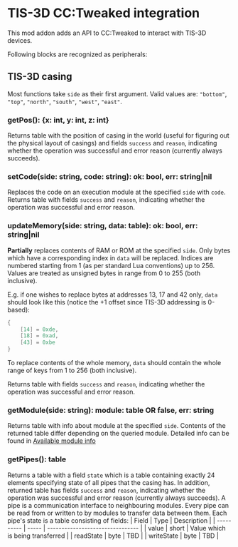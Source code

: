 # TIS-3D CC:Tweaked integration

This mod addon adds an API to CC:Tweaked to interact with TIS-3D devices.

Following blocks are recognized as peripherals:

## TIS-3D casing

Most functions take `side` as their first argument. Valid values are: `"bottom"`, `"top"`, `"north"`, `"south"`, `"west"`, `"east"`.

### getPos(): {x: int, y: int, z: int}

Returns table with the position of casing in the world (useful for figuring out the physical layout of casings) and fields `success` and `reason`, indicating whether the operation was successful and error reason (currently always succeeds).

### setCode(side: string, code: string): ok: bool, err: string|nil

Replaces the code on an execution module at the specified `side` with `code`. Returns table with fields `success` and `reason`, indicating whether the operation was successful and error reason.

### updateMemory(side: string, data: table): ok: bool, err: string|nil

**Partially** replaces contents of RAM or ROM at the specified `side`. Only bytes which have a corresponding index in `data` will be replaced. Indices are numbered starting from 1 (as per standard Lua conventions) up to 256. Values are treated as unsigned bytes in range from 0 to 255 (both inclusive).

E.g. if one wishes to replace bytes at addresses 13, 17 and 42 only, `data` should look like this (notice the +1 offset since TIS-3D addressing is 0-based):
```Lua
{
    [14] = 0xde,
    [18] = 0xad,
    [43] = 0xbe
}
```

To replace contents of the whole memory, `data` should contain the whole range of keys from 1 to 256 (both inclusive).

Returns table with fields `success` and `reason`, indicating whether the operation was successful and error reason.

### getModule(side: string): module: table OR false, err: string

Returns table with info about module at the specified `side`. Contents of the returned table differ depending on the queried module. Detailed info can be found in [Available module info](module-info.md)

### getPipes(): table

Returns a table with a field `state` which is a table containing exactly 24 elements specifying state of all pipes that the casing has. In addition, returned table has fields `success` and `reason`, indicating whether the operation was successful and error reason (currently always succeeds). A pipe is a communication interface to neighbouring modules. Every pipe can be read from or written to by modules to transfer data between them. Each pipe's state is a table consisting of fields:
| Field      | Type  | Description                      |
| ---------- | ----- | -------------------------------- |
| value      | short | Value which is being transferred |
| readState  | byte  | TBD                              |
| writeState | byte  | TBD                              |
